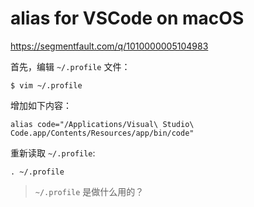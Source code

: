 # alias for VSCode on macOS

https://segmentfault.com/q/1010000005104983

首先，编辑 `~/.profile` 文件：

```
$ vim ~/.profile
```

增加如下内容：

```
alias code="/Applications/Visual\ Studio\ Code.app/Contents/Resources/app/bin/code"
```

重新读取 `~/.profile`:

```
. ~/.profile
```

> `~/.profile` 是做什么用的？